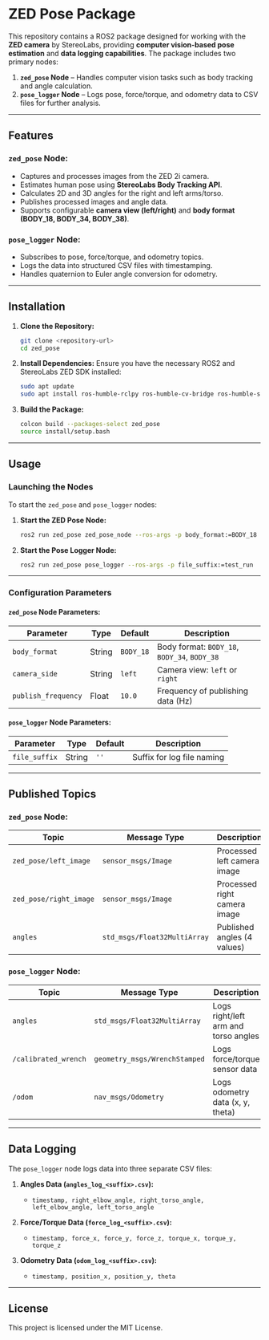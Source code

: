 # ZED Pose Package

This repository contains a ROS2 package designed for working with the **ZED camera** by StereoLabs, providing **computer vision-based pose estimation** and **data logging capabilities**. The package includes two primary nodes:

1. **`zed_pose` Node** – Handles computer vision tasks such as body tracking and angle calculation.
2. **`pose_logger` Node** – Logs pose, force/torque, and odometry data to CSV files for further analysis.

---

## Features

### `zed_pose` Node:
- Captures and processes images from the ZED 2i camera.
- Estimates human pose using **StereoLabs Body Tracking API**.
- Calculates 2D and 3D angles for the right and left arms/torso.
- Publishes processed images and angle data.
- Supports configurable **camera view (left/right)** and **body format (BODY_18, BODY_34, BODY_38)**.

### `pose_logger` Node:
- Subscribes to pose, force/torque, and odometry topics.
- Logs the data into structured CSV files with timestamping.
- Handles quaternion to Euler angle conversion for odometry.

---

## Installation

1. **Clone the Repository:**
   ```bash
   git clone <repository-url>
   cd zed_pose

2. **Install Dependencies:** Ensure you have the necessary ROS2 and StereoLabs ZED SDK installed:
	```bash
	sudo apt update
	sudo apt install ros-humble-rclpy ros-humble-cv-bridge ros-humble-sensor-msgs ros-humble-nav-msgs ros-humble-std-msgs

3. **Build the Package:**
	```bash
	colcon build --packages-select zed_pose
	source install/setup.bash
	
---

## Usage

### Launching the Nodes

To start the `zed_pose` and `pose_logger` nodes:

1. **Start the ZED Pose Node:**
   ```bash
   ros2 run zed_pose zed_pose_node --ros-args -p body_format:=BODY_18 -p camera_side:=left -p publish_frequency:=10.0

2. **Start the Pose Logger Node:**
	```bash
	ros2 run zed_pose pose_logger --ros-args -p file_suffix:=test_run
	
---

### Configuration Parameters

#### `zed_pose` Node Parameters:

| Parameter          | Type   | Default   | Description                                   |
|-------------------|--------|-----------|-----------------------------------------------|
| `body_format`      | String | `BODY_18`  | Body format: `BODY_18`, `BODY_34`, `BODY_38`  |
| `camera_side`      | String | `left`     | Camera view: `left` or `right`                |
| `publish_frequency`| Float  | `10.0`     | Frequency of publishing data (Hz)             |

#### `pose_logger` Node Parameters:

| Parameter    | Type   | Default | Description                         |
|--------------|--------|---------|-------------------------------------|
| `file_suffix`| String | `''`    | Suffix for log file naming          |

---

## Published Topics

### `zed_pose` Node:

| Topic                      | Message Type                | Description                          |
|----------------------------|-----------------------------|--------------------------------------|
| `zed_pose/left_image`       | `sensor_msgs/Image`          | Processed left camera image         |
| `zed_pose/right_image`      | `sensor_msgs/Image`          | Processed right camera image        |
| `angles`                    | `std_msgs/Float32MultiArray` | Published angles (4 values)          |

### `pose_logger` Node:

| Topic              | Message Type                  | Description                            |
|--------------------|-------------------------------|----------------------------------------|
| `angles`            | `std_msgs/Float32MultiArray`   | Logs right/left arm and torso angles   |
| `/calibrated_wrench`| `geometry_msgs/WrenchStamped` | Logs force/torque sensor data          |
| `/odom`             | `nav_msgs/Odometry`           | Logs odometry data (x, y, theta)       |

---

## Data Logging

The `pose_logger` node logs data into three separate CSV files:

1. **Angles Data (`angles_log_<suffix>.csv`):**
   - `timestamp, right_elbow_angle, right_torso_angle, left_elbow_angle, left_torso_angle`

2. **Force/Torque Data (`force_log_<suffix>.csv`):**
   - `timestamp, force_x, force_y, force_z, torque_x, torque_y, torque_z`

3. **Odometry Data (`odom_log_<suffix>.csv`):**
   - `timestamp, position_x, position_y, theta`

---

## License

This project is licensed under the MIT License.




